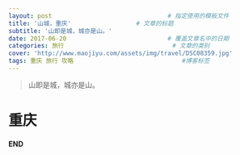 ```yaml
---
layout: post								# 指定使用的模板文件
title: '山城，重庆'				    # 文章的标题
subtitle: '山即是城，城亦是山。'
date: 2017-06-20							# 覆盖文章名中的日期
categories: 旅行								# 文章的类别
cover: 'http://www.maojiyu.com/assets/img/travel/DSC08359.jpg'
tags: 重庆 旅行 攻略								#博客标签
---
```


> 山即是城，城亦是山。

# 重庆

#### END




